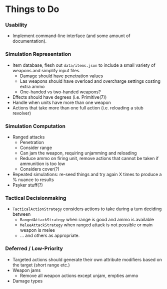 # Things to Do

### Usability

* Implement command-line interface (and some amount of documentation).


### Simulation Representation

* Item database, flesh out `data/items.json` to include a small variety of weapons and simplify input files.
    * Damage should have penetration values
    * Las weapons should have overload and overcharge settings costing extra ammo
    * One-handed vs two-handed weapons?
* Effects should have degrees (i.e. Primitive(7))
* Handle when units have more than one weapon
* Actions that take more than one full action (i.e. reloading a stub revolver)


### Simulation Computation

* Ranged attacks
    * Penetration
    * Consider range
    * Can jam the weapon, requiring unjamming and reloading
    * Reduce ammo on firing unit, remove actions that cannot be taken if ammunition is too low
    * Considers cover(?)
* Repeated simulations: re-seed things and try again X times to produce a % nuance to results
* Psyker stuff(?)


### Tactical Decisionmaking

* `TacticalActionStrategy` considers actions to take during a turn deciding between
    * `RangedAttackStrategy` when range is good and ammo is available
    * `MeleeAttackStrategy` when ranged attack is not possible or main weapon is melee
    * ... and others as appropriate.
    
### Deferred / Low-Priority

* Targeted actions should generate their own attribute modifiers based on the target (short range etc.)
* Weapon jams
    * Remove all weapon actions except unjam, empties ammo
* Damage types